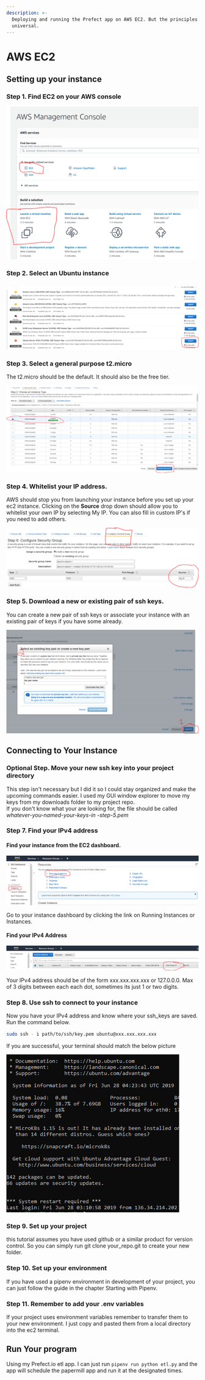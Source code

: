 ```yaml
---
description: >-
  Deploying and running the Prefect app on AWS EC2. But the principles should be
  universal.
---
```


# AWS EC2

## Setting up your instance

### Step 1. Find EC2 on your AWS console

![](.gitbook/assets/ec2_1.PNG)

### Step 2. Select an Ubuntu instance

![](.gitbook/assets/ec2_2.PNG)

### Step 3. Select a general purpose t2.micro

The t2.micro should be the default. It should also be the free tier.

![](.gitbook/assets/ec2_3.PNG)

### Step 4. Whitelist your IP address.

AWS should stop you from launching your instance before you set up your ec2 instance. Clicking on the **Source** drop down should allow you to whitelist your own IP by selecting My IP. You can also fill in custom IP's if you need to add others. 

![](.gitbook/assets/ec2_4.PNG)

### Step 5. Download a new or existing pair of ssh keys.

You can create a new pair of ssh keys or associate your instance with an existing pair of keys if you have some already.

![](.gitbook/assets/ec2_5.PNG)

## Connecting to Your Instance

### Optional Step. Move your new ssh key into your project directory

This step isn't necessary but I did it so I could stay organized and make the upcoming commands easier. I used my GUI window explorer to move my keys from my downloads folder to my project repo.   
If you don't know what your are looking for, the file should be called _whatever-you-named-your-keys-in -step-5.pem_

### Step 7. Find your IPv4 address

#### Find your instance from the EC2 dashboard.

![](.gitbook/assets/ec2_55%20%281%29.PNG)

Go to your instance dashboard by clicking the link on Running Instances or Instances.  


#### Find your IPv4 Address

![Find your IPv4 Public IP to connect with](.gitbook/assets/ec2_6.PNG)

Your IPv4 address should be of the form xxx.xxx.xxx.xxx or 127.0.0.0. Max of 3 digits between each each dot, sometimes its just 1 or two digits.  


### Step 8. Use ssh to connect to your instance

Now you have your IPv4 address and know where your ssh\_keys are saved. Run the command below.

```bash
sudo ssh - i path/to/ssh/key.pem ubuntu@xxx.xxx.xxx.xxx
```

If you are successful, your terminal should match the below picture

![](.gitbook/assets/ec2_8.PNG)

### Step 9. Set up your project

this tutorial assumes you have used github or a similar product for version control. So you can simply run git clone your\_repo.git to create your new folder.

### Step 10. Set up your environment

If you have used a pipenv environment in development of your project, you can just follow the guide in the chapter Starting with Pipenv.

### Step 11. Remember to add your .env variables

If your project uses environment variables remember to transfer them to your new environment. I just copy and pasted them from a local directory into the ec2 terminal.

## Run Your program

Using my Prefect.io etl app. I can just run `pipenv run python etl.py` and the app will schedule the papermill app and run it at the designated times.



